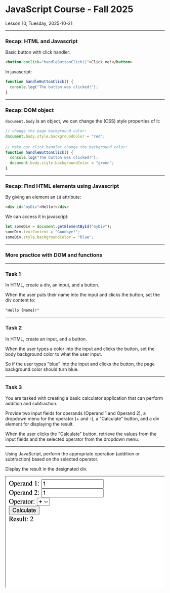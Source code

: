 <!-- .slide: id="lesson10" -->

# JavaScript Course - Fall 2025

Lesson 10, Tuesday, 2025-10-21

---

### Recap: HTML and Javascript

Basic button with click handler:

```html
<button onclick="handleButtonClick()">Click me!</button>
```

In javascript:

```js
function handleButtonClick() {
  console.log("The button was clicked!");
}
```

---

### Recap: DOM object

`document.body` is an object, we can change the (CSS) style properties of it:

```js
// change the page background color:
document.body.style.backgroundColor = "red";

// Make our click handler change the background color!
function handleButtonClick() {
  console.log("The button was clicked!");
  document.body.style.backgroundColor = "green";
}
```

---

### Recap: Find HTML elements using Javascript

By giving an element an `id` attribute:

```html
<div id="myDiv">Hello!</div>
```

We can access it in javascript:

```js
let someDiv = document.getElementById("myDiv");
someDiv.textContent = "Goodbye!";
someDiv.style.backgroundColor = "blue";
```

---

### More practice with DOM and functions

---

### Task 1

In HTML, create a div, an input, and a button.

When the user puts their name into the input and clicks the button, set the div content to:

`"Hello {Name}!"`

---

### Task 2

In HTML, create an input, and a button.

When the user types a color into the input and clicks the button, set the body background color to what the user input.

So if the user types "blue" into the input and clicks the button, the page background color should turn blue.

---

### Task 3

You are tasked with creating a basic calculator application that can perform addition and subtraction.

Provide two input fields for operands (Operand 1 and Operand 2), a dropdown menu for the operator (+ and -), a "Calculate" button, and a div element for displaying the result.

When the user clicks the "Calculate" button, retrieve the values from the input fields and the selected operator from the dropdown menu.

---

Using JavaScript, perform the appropriate operation (addition or subtraction) based on the selected operator.

Display the result in the designated div.

![calculator](images/calculator.png) <!-- .element height="300px" width="500px" -->
